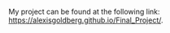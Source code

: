 My project can be found at the following link: https://alexisgoldberg.github.io/Final_Project/. <br>
